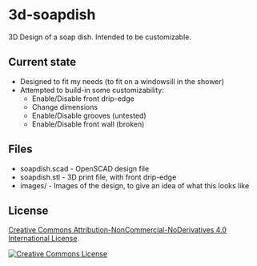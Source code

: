 # 3d-soapdish
3D Design of a soap dish. Intended to be customizable.

## Current state
* Designed to fit my needs (to fit on a windowsill in the shower)
* Attempted to build-in some customizability:
    - Enable/Disable front drip-edge
    - Change dimensions
    - Enable/Disable grooves (untested)
    - Enable/Disable front wall (broken)

## Files
* soapdish.scad - OpenSCAD design file
* soapdish.stl - 3D print file, with front drip-edge
* images/ - Images of the design, to give an idea of what this looks like


## License

[Creative Commons Attribution-NonCommercial-NoDerivatives 4.0 International License](http://creativecommons.org/licenses/by-nc-nd/4.0/).

[![Creative Commons License](https://i.creativecommons.org/l/by-nc-nd/4.0/88x31.png)](http://creativecommons.org/licenses/by-nc-nd/4.0/)
